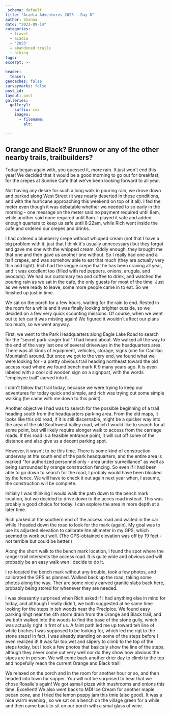 ```yaml
---
_schema: default
title: "Acadia Adventures 2023 – Day 8"
author: Zhanna
date: "2023-09-14"
categories: 
  - travel
  - acadia
  - '2023'
  - abandoned trails
  - hiking
tags:
excerpt: >-
  
header:
  teaser:
geocaches: false
surveymarks: false
post_id: 
layout: post
galleries:
  gallery1:
    suffix: cvx
    images:
      - filename: 
        alt:
    
---
```


## Orange and Black? Brunnow or any of the other nearby trails, trailbuilders?

Today began again with, you guessed it, _more_ rain. It just won't end this year! We decided that it would be a good morning to go out for breakfast, for the crepes at Sunrise Cafe that we've been looking forward to all year. 

Not having any desire for such a long walk in pouring rain, we drove down and parked along West Street (it was nearly deserted in these conditions, and with the hurricane approaching this weekend on top of it all).  I fed the meter even though it was debatable whether we needed to so early in the morning - one message on the meter said no payment required until 8am, while another said none required until 9am. I played it safe and added enough quarters to keep us safe until 8:22am, while Rich went inside the cafe and ordered our crepes and drinks.

I had ordered a blueberry crepe without whipped cream (not that I have a big problem with it, just that I think it's usually unnecessary) but they forgot and gave me one with the whipped cream. Oddly enough, they brought me that one and then gave us another one without. So I really had one and a half crepes, and was somehow able to eat that much (they are actually very thin and light).  Rich had the veggie crepe that he has been craving all year, and it was excellent too (filled with red peppers, onions, arugula, and avocado). We had our customary tea and coffee to drink, and watched the pouring rain as we sat in the cafe, the only guests for most of the time. Just as we were ready to leave, some more people came in to eat. So we finished up just in time.

We sat on the porch for a few hours, waiting for the rain to end. Rested in the room for a while and it was finally looking brighter outside, so we decided on a few very quick scounting missions. Of course, when we went out to teh car it was misting again! We figured it wouldn't affect our plans too much, so we went anyway.

First, we went to the Park Headquarters along Eagle Lake Road to search for the "secret park ranger trail" I had heard about. We walked all the way to the end of the very last one of several driveways in the headquarters area. There was all kinds of equipment, vehicles, storage, signs (one for Cadillac Mountain!) around. But once we got to the very end, we found what we were looking for - a pretty obvious trail heading northeast toward the old access road where we found bench mark K 9 many years ago. It is even labeled with a cool old wooden sign on a signpost, with the words "employee trail" carved into it. 

I didn't follow that trail today, because we were trying to keep our adventures for today quick and simple, and rich was trying out some simple walking (he came with me down to this point).

Another objective I had was to search for the possible beginning of a trail heading south from the headquarters parking area. From the old maps, it looks like this old road, if it is still discernable, might be a quicker way into the area of the old Southwest Valley road, which I would like to search for at some point, but will ilkely require alonger walk to access from the carriage roads. If this road is a feasible entrance point, it will cut off some of the distance and also give us a decent parking spot.

However, it wasn't to be this time. There is some kind of construction underway at hte south end of the park headquarters, and the entire area is marked "for authorized personnel only - area under surveillance" as well as being surrounded by orange construction fencing. So even if I had been able to go down to search for the road, I probaly would have been blocked by the fence. We will have to check it out again next year when, I assume, the construction will be complete.

Initially I was thinking I would walk the path down to the bench mark location, but we decided to drive down to the acces road instead. This was proably a good choice for today. I can explore the area in more depth at a later time.

Rich parked at hte southern end of the access road and waited in the car while I headed down the road to look for the mark (again). My goal was to use its adjusted elevation to calibrate hte altimeter in my GPS, which seemed to work out well. (The GPS-obtained elevation was off by 19 feet - not terrible but could be better.) 

Along the short walk to the bench mark location, I found the spot where the ranger trail intersects the access road. It is quite wide and obvious and will probably be an easy walk wen I decide to do it. 

I re-located the bench mark without any trouble, took a few photos, and calibrated the GPS as planned. Walked back up the road, taking some photos along the way. Ther are some nicely carved granite slabs back here, probably being stored for whenever they are needed.

I was pleasantly surprised when Rich asked if I had anything else in mind for today, and although I really didn't, we both suggested at he same time looking for the steps in teh woods near the Precipice. We found easy parking rihgt near the 4th storm drain from the Orange and Black trail, and we both walked into the woods to find the base of the stone gully, which was actually right in frnt of us. A faint path led me up toward teh line of white birches I was supposed to be looking for, which led me rigt to the stone steps! In fact, I was already standing on some of the steps before I even realized it! It was far too wet and slipery to climb to the top of the steps today, but I took a few photos that basicaly show the line of the steps, althugh they never come out very well nor do they show how obvious the stpes are in person. We will come back another drier day to climb to the top and hopefully reach the current Orange and Black trail!

We relaxed on the porch and in the room for another hour or so, and then headed into town for supper. You will not be surprised to hear that we chose Rosalie's again! We got asmall pizza with mushrooms and onions this time. Excellent! We also went back to MDI Ice Cream for another maple pecan cone, and I tried the lemon poppy jam this tmie (also good). It was a nice warm evening , so we sat on a bench on the village green for a while and then came back to sit on our porch with a smal glass of wine.



